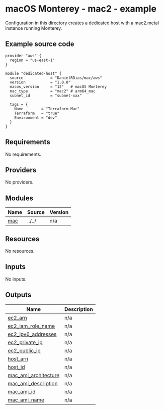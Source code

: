 # macOS Monterey - mac2 - example

Configuration in this directory creates a dedicated host with a mac2.metal instance running Monterey.

## Example source code

```hcl
provider "aws" {
  region = "us-east-1"
}

module "dedicated-host" {
  source            = "DanielRDias/mac/aws"
  version           = "1.0.0"
  macos_version     = "12"   # macOS Monterey
  mac_type          = "mac2" # arm64_mac
  subnet_id         = "subnet-xxx"

  tags = {
    Name        = "Terraform Mac"
    Terraform   = "true"
    Environment = "dev"
  }
}
```

<!-- BEGIN_TF_DOCS -->
## Requirements

No requirements.

## Providers

No providers.

## Modules

| Name | Source | Version |
|------|--------|---------|
| <a name="module_mac"></a> [mac](#module\_mac) | ../../ | n/a |

## Resources

No resources.

## Inputs

No inputs.

## Outputs

| Name | Description |
|------|-------------|
| <a name="output_ec2_arn"></a> [ec2\_arn](#output\_ec2\_arn) | n/a |
| <a name="output_ec2_iam_role_name"></a> [ec2\_iam\_role\_name](#output\_ec2\_iam\_role\_name) | n/a |
| <a name="output_ec2_ipv6_addresses"></a> [ec2\_ipv6\_addresses](#output\_ec2\_ipv6\_addresses) | n/a |
| <a name="output_ec2_private_ip"></a> [ec2\_private\_ip](#output\_ec2\_private\_ip) | n/a |
| <a name="output_ec2_public_ip"></a> [ec2\_public\_ip](#output\_ec2\_public\_ip) | n/a |
| <a name="output_host_arn"></a> [host\_arn](#output\_host\_arn) | n/a |
| <a name="output_host_id"></a> [host\_id](#output\_host\_id) | n/a |
| <a name="output_mac_ami_architecture"></a> [mac\_ami\_architecture](#output\_mac\_ami\_architecture) | n/a |
| <a name="output_mac_ami_description"></a> [mac\_ami\_description](#output\_mac\_ami\_description) | n/a |
| <a name="output_mac_ami_id"></a> [mac\_ami\_id](#output\_mac\_ami\_id) | n/a |
| <a name="output_mac_ami_name"></a> [mac\_ami\_name](#output\_mac\_ami\_name) | n/a |
<!-- END_TF_DOCS -->